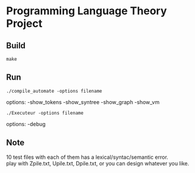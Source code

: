 # Programming Language Theory Project

## Build

    make

## Run

    ./compile_automate -options filename  
options: -show_tokens -show_syntree -show_graph -show_vm

    ./Executeur -options filename
options: -debug

## Note

10 test files with each of them has a lexical/syntac/semantic error.  
play with Zpile.txt, Upile.txt, Dpile.txt, or you can design whatever you like.  
